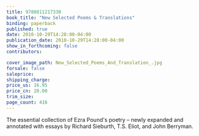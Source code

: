 ```yaml
---
title: 9780811217330
book_title: "New Selected Poems & Translations"
binding: paperback
published: true
date: 2010-10-29T14:28:00-04:00
publication_date: 2010-10-29T14:28:00-04:00
show_in_forthcoming: false
contributors:

cover_image_path: New_Selected_Poems_And_Translation_.jpg
forsale: false
saleprice:
shipping_charge:
price_us: 16.95
price_cn: 20.00
trim_size:
page_count: 416
---
```

The essential collection of Ezra Pound's poetry – newly expanded and annotated with essays by Richard Sieburth, T.S. Eliot, and John Berryman.

